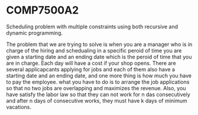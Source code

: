 # COMP7500A2
Scheduling problem with multiple constraints using both recursive and dynamic programming.

The problem that we are trying to solve is when you are a manager who is in charge of the hiring and schedualing in a specific peroid of time
you are given a starting date and an ending date which is the peroid of time that you are in charge.
Each day will have a cost if your shop opens.
There are several applicapcants applying for jobs and each of them also have a starting date and an ending date, and one more thing is how much you have to pay the employee.
what you have to do is to arrange the job applications so that no two jobs are overlapping and maximizes the revenue.
Also, you have satisfy the labor law so that they can not work for n das consecutively and after n days of consecutive works, they must have k days of minimum vacations.
